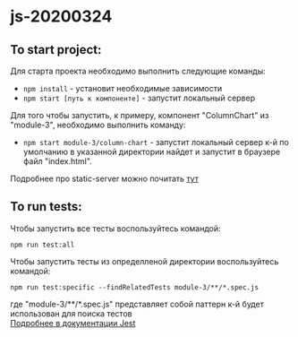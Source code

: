 # js-20200324

## To start project:

Для старта проекта необходимо выполнить следующие команды:

* `npm install` - установит необходимые зависимости  
* `npm start [путь к компоненте]` - запустит локальный сервер

Для того чтобы запустить, к примеру, компонент "ColumnChart" из "module-3", необходимо
выполнить команду:

* `npm start module-3/column-chart` - запустит локальный сервер к-й по умолчанию в 
 указанной директории найдет и запустит в браузере файл "index.html".
 
Подробнее про static-server можно почитать [тут](https://www.npmjs.com/package/static-server)

## To run tests:

Чтобы запустить все тесты воспользуйтесь командой:  

`npm run test:all`

Чтобы запустить тесты из определленой директории воспользуйтесь командой:

`npm run test:specific --findRelatedTests module-3/**/*.spec.js`

где "module-3/**/*.spec.js" представляет собой паттерн к-й будет использован для поиска тестов  
[Подробнее в документации Jest](https://jestjs.io/docs/en/cli#--findrelatedtests-spaceseparatedlistofsourcefiles) 
